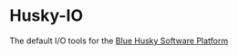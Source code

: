 # Husky-IO
The default I/O tools for the [Blue Husky Software Platform](https://github.com/search?q=topic%3Ablue-husky-software-platform)
